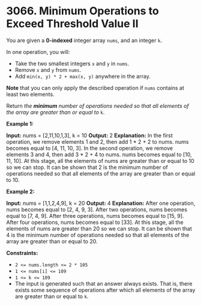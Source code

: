 # 3066. Minimum Operations to Exceed Threshold Value II 

You are given a **0-indexed** integer array `nums`, and an integer `k`.

In one operation, you will:

- Take the two smallest integers `x` and `y` in `nums`.
- Remove `x` and `y` from `nums`.
- Add `min(x, y) * 2 + max(x, y)` anywhere in the array.

**Note** that you can only apply the described operation if `nums` contains at least two elements.

Return _the **minimum** number of operations needed so that all elements of the array are greater than or equal to_ `k`.

**Example 1:**

**Input:** nums = [2,11,10,1,3], k = 10
**Output:** 2
**Explanation:** In the first operation, we remove elements 1 and 2, then add 1 * 2 + 2 to nums. nums becomes equal to [4, 11, 10, 3].
In the second operation, we remove elements 3 and 4, then add 3 * 2 + 4 to nums. nums becomes equal to [10, 11, 10].
At this stage, all the elements of nums are greater than or equal to 10 so we can stop.
It can be shown that 2 is the minimum number of operations needed so that all elements of the array are greater than or equal to 10.

**Example 2:**

**Input:** nums = [1,1,2,4,9], k = 20
**Output:** 4
**Explanation:** After one operation, nums becomes equal to [2, 4, 9, 3].
After two operations, nums becomes equal to [7, 4, 9].
After three operations, nums becomes equal to [15, 9].
After four operations, nums becomes equal to [33].
At this stage, all the elements of nums are greater than 20 so we can stop.
It can be shown that 4 is the minimum number of operations needed so that all elements of the array are greater than or equal to 20.

**Constraints:**

- `2 <= nums.length <= 2 * 105`
- `1 <= nums[i] <= 109`
- `1 <= k <= 109`
- The input is generated such that an answer always exists. That is, there exists some sequence of operations after which all elements of the array are greater than or equal to `k`.